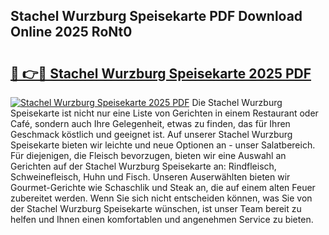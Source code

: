 ## Stachel Wurzburg Speisekarte PDF Download Online 2025 RoNt0

# <h2><a href="http://gcd809.nevu.top/?p=Stachel+Wurzburg+Speisekarte">🔗 👉🔴 Stachel Wurzburg Speisekarte 2025 PDF</a></h2>

[![Stachel Wurzburg Speisekarte 2025 PDF](https://i.imgur.com/dBaPXMq.png)](http://gcd809.nevu.top/?p=Stachel+Wurzburg+Speisekarte)
Die Stachel Wurzburg Speisekarte ist nicht nur eine Liste von Gerichten in einem Restaurant oder Café, sondern auch Ihre Gelegenheit, etwas zu finden, das für Ihren Geschmack köstlich und geeignet ist. Auf unserer Stachel Wurzburg Speisekarte bieten wir leichte und neue Optionen an - unser Salatbereich. Für diejenigen, die Fleisch bevorzugen, bieten wir eine Auswahl an Gerichten auf der Stachel Wurzburg Speisekarte an: Rindfleisch, Schweinefleisch, Huhn und Fisch. Unseren Auserwählten bieten wir Gourmet-Gerichte wie Schaschlik und Steak an, die auf einem alten Feuer zubereitet werden. Wenn Sie sich nicht entscheiden können, was Sie von der Stachel Wurzburg Speisekarte wünschen, ist unser Team bereit zu helfen und Ihnen einen komfortablen und angenehmen Service zu bieten.
